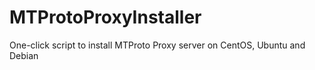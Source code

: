 # MTProtoProxyInstaller
 One-click script to install MTProto Proxy server on CentOS, Ubuntu and Debian 
